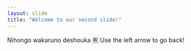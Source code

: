```yaml
---
layout: slide
title: "Welcome to our second slide!"
---
```

Nihongo wakaruno deshouka 🈶
Use the left arrow to go back!
